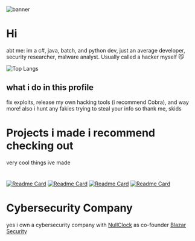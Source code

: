 
![banner](https://i.pinimg.com/originals/0f/c5/7c/0fc57c690ae25c8687562de40b673cd2.gif)
# 
# Hi 
abt me: im a c#, java, batch, and python dev,
just an average developer,
security researcher, malware analyst. Usually called a hacker myself 😼

![Top Langs](https://github-readme-stats.vercel.app/api/top-langs/?username=v1s0or&exclude_repo=Cobalt,Lost-in-Translation,Soprano,rjRAT-Source&langs_count=12&layout=donut&theme=dark)
## what i do in this profile
fix exploits,
release my own hacking tools (i recommend Cobra),
and way more!
also i hunt any fakies trying to steal your info 
so thank me, skids

# Projects i made i recommend checking out
very cool things ive made
#
[![Readme Card](https://github-readme-stats.vercel.app/api/pin/?username=v1s0or&repo=Lotus&theme=dark)]()
[![Readme Card](https://github-readme-stats.vercel.app/api/pin/?username=v1s0or&repo=Nebula&theme=dark)]()
[![Readme Card](https://github-readme-stats.vercel.app/api/pin/?username=v1s0or&repo=Cobra&theme=dark)]()
[![Readme Card](https://github-readme-stats.vercel.app/api/pin/?username=v1s0or&repo=AternalJaguar&theme=dark)]()
# Cybersecurity Company 
yes i own a cybersecurity company with [NullClock](https://github.com/NullClock) as co-founder [Blazar Security](https://github.com/Blazar-Security)
